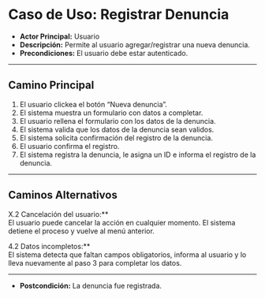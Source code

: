 # Caso de Uso: Registrar Denuncia

- **Actor Principal:** Usuario  
- **Descripción:** Permite al usuario agregar/registrar una nueva denuncia.  
- **Precondiciones:** El usuario debe estar autenticado.  

---

## Camino Principal

1. El usuario clickea el botón “Nueva denuncia”.
2. El sistema muestra un formulario con datos a completar.
3. El usuario rellena el formulario con los datos de la denuncia.
4. El sistema valida que los datos de la denuncia sean validos.
5. El sistema solicita confirmación del registro de la denuncia.
6. El usuario confirma el registro.
7. El sistema registra la denuncia, le asigna un ID e informa el registro de la denuncia.

---

## Caminos Alternativos

X.2 Cancelación del usuario:**  
  El usuario puede cancelar la acción en cualquier momento. El sistema detiene el proceso y vuelve al menú anterior.

4.2 Datos incompletos:**  
  El sistema detecta que faltan campos obligatorios, informa al usuario y lo lleva nuevamente al paso 3 para completar los datos.

---

- **Postcondición:** La denuncia fue registrada.
